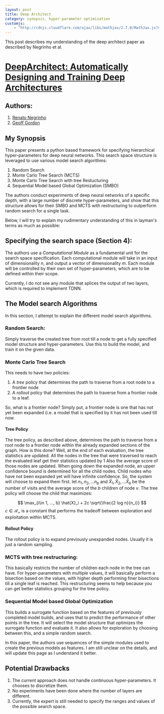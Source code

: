 ```yaml
---
layout: post
title: Deep Architect
category: synopsis, hyper-parameter optimization
customjs:
	- "http://cdnjs.cloudflare.com/ajax/libs/mathjax/2.7.0/MathJax.js?config=TeX-AMS-MML_HTMLorMML"
---
```


This post describes my understanding of the deep architect paper as described by Negrinho et al.

# [DeepArchitect: Automatically Designing and Training Deep Architectures](https://www.cs.cmu.edu/~negrinho/assets/papers/deep_architect/deep_architect.pdf)

## Authors:
1. [Renato Negrinho](https://www.cs.cmu.edu/~negrinho)
2. [Geoff Gordon](https://www.cs.cmu.edu/~ggordon)


## My Synopsis
This paper presents a python based framework for specifying hierarchical hyper-parameters for deep neural networks. This search space structure is leveraged to use various model search algorithms:

1. Random Search
2. Monte Carlo Tree Search (MCTS)
3. Monte Carlo Tree Search with tree Restucturing
4. Sequential Model based Global Optimization (SMBO)

The authors conduct experiments of deep neural networks of a specific depth, with a large number of discrete hyper-parameters, and show that this structure allows for their SMBO and MCTS with restructuring to outperform random search for a single task.

Below, I will try to explain my rudimentary understanding of this in layman's terms as much as possible:

## Specifying the search space (Section 4):

The authors use a _Computational Module_ as a fundamental unit for the search space specification. Each computational module will take in an input of dimensionality _n_, and output a vector of dimensionality _m_.
Each module will be controlled by their own set of hyper-parameters, which are to be defined within their scope.

Currently, I do not see any module that splices the output of two layers, which is required to implement TDNN.


## The Model search Algorithms
In this section, I attempt to explain the different model search algorithms.

### Random Search:
Simply traverse the created tree from root till a node to get a fully specified model structure and hyper-parameters.
Use this to build the model, and train it on the given data.

### Monte Carlo Tree Search
This needs to have two policies:
1. A _tree_ policy that determines the path to traverse from a root node to a frontier node
2. A _rollout_ policy that determines the path to traverse from a frontier node to a leaf.

So, what is a frontier node? Simply put, a frontier node is one that has not yet been expanded (i.e. a model that is specified by it has not been used till now.

#### Tree Policy
The tree policy, as described above, determines the path to traverse from a root node to a frontier node within the already expanded sections of the graph.
How is this done? Well, at the end of each evaluation, the tree statistics are updated. All the nodes in the tree that were traversed to reach the evaluated leaf get their statistics updated by 1
Also the average score of those nodes are updated. When going down the expanded node, an upper confidence bound is determined for all the child nodes. Child nodes who have not been expanded yet will have infinite confidence. So, the system will choose to expand them first. 
let $n_1, n_2, ... n_b$ and $\hat{X}_1, \hat{X}_2, ... \hat{X}_b$ be the number of visits and the average score of the $b$ children of node $v$. The tree policy will choose the child that maximizes:

$$
\max_{i\in 1, ..., b} \hat{X}_i + 2c \sqrt{\frac{2 log n}{n_i}}
$$
$c \in \mathcal{R}_+$ is a constant that performs the tradeoff between exploration and exploitation within MCTS.

#### Rollout Policy

The rollout policy is to expand previously unexpanded nodes. Usually it is just a random sampling.


### MCTS with tree restructuring:

This basically restricts the number of children each node in the tree can have. For hyper-parameters with multiple values, it will basically perform a bisection based on the values, with higher depth performing finer bisections till a single leaf is reached. This restructuring seems to help because you can get better statistics grouping for the tree policy.

### Sequential Model based Global Optimization

This builds a surrogate function based on the features of previously completed model builds, and uses that to predict the performance of other points in the tree. It will select the model structure that optimizes the surrogate function and evaluate it. It also allows for exploration by choosing between this, and a simple random search.

In this paper, the authors use sequences of the simple modules used to create the previous models as features. I am still unclear on the details, and will update this page as I understand it better.


## Potential Drawbacks
1. The current approach does not handle continuous hyper-parameters. It chooses to discretize them.
2. No experiments have been done where the number of layers are different.
3. Currently, the expert is still needed to specify the ranges and values of the possible search space.
